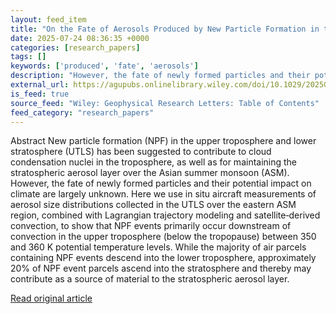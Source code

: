 ```yaml
---
layout: feed_item
title: "On the Fate of Aerosols Produced by New Particle Formation in the Upper Troposphere and Lower Stratosphere"
date: 2025-07-24 08:36:35 +0000
categories: [research_papers]
tags: []
keywords: ['produced', 'fate', 'aerosols']
description: "However, the fate of newly formed particles and their potential impact on climate are largely unknown"
external_url: https://agupubs.onlinelibrary.wiley.com/doi/10.1029/2025GL116860?af=R
is_feed: true
source_feed: "Wiley: Geophysical Research Letters: Table of Contents"
feed_category: "research_papers"
---
```


Abstract New particle formation (NPF) in the upper troposphere and lower stratosphere (UTLS) has been suggested to contribute to cloud condensation nuclei in the troposphere, as well as for maintaining the stratospheric aerosol layer over the Asian summer monsoon (ASM). However, the fate of newly formed particles and their potential impact on climate are largely unknown. Here we use in situ aircraft measurements of aerosol size distributions collected in the UTLS over the eastern ASM region, combined with Lagrangian trajectory modeling and satellite‐derived convection, to show that NPF events primarily occur downstream of convection in the upper troposphere (below the tropopause) between 350 and 360 K potential temperature levels. While the majority of air parcels containing NPF events descend into the lower troposphere, approximately 20% of NPF event parcels ascend into the stratosphere and thereby may contribute as a source of material to the stratospheric aerosol layer.

[Read original article](https://agupubs.onlinelibrary.wiley.com/doi/10.1029/2025GL116860?af=R)
